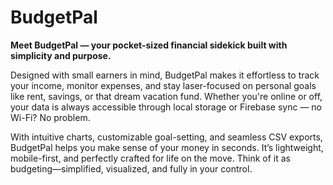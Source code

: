 
<h1>BudgetPal</h1>

<p><strong>Meet BudgetPal — your pocket-sized financial sidekick built with simplicity and purpose.</strong></p>

<p>
Designed with small earners in mind, BudgetPal makes it effortless to track your income, monitor expenses, and stay laser-focused on personal goals like rent, savings, or that dream vacation fund. Whether you're online or off, your data is always accessible through local storage or Firebase sync — no Wi-Fi? No problem.
</p>

<p>
With intuitive charts, customizable goal-setting, and seamless CSV exports, BudgetPal helps you make sense of your money in seconds. It’s lightweight, mobile-first, and perfectly crafted for life on the move. Think of it as budgeting—simplified, visualized, and fully in your control.
</p>
